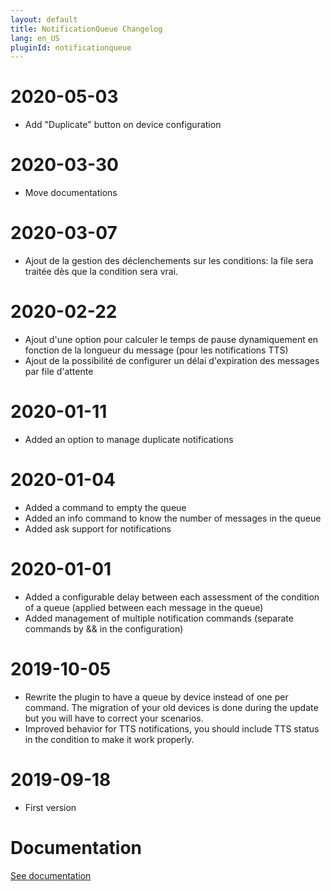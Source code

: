 ```yaml
---
layout: default
title: NotificationQueue Changelog
lang: en_US
pluginId: notificationqueue
---
```


# 2020-05-03

- Add "Duplicate" button on device configuration

# 2020-03-30

- Move documentations

# 2020-03-07

- Ajout de la gestion des déclenchements sur les conditions: la file sera traitée dès que la condition sera vrai.

# 2020-02-22

- Ajout d'une option pour calculer le temps de pause dynamiquement en fonction de la longueur du message (pour les notifications TTS)
- Ajout de la possibilité de configurer un délai d'expiration des messages par file d'attente

# 2020-01-11

- Added an option to manage duplicate notifications

# 2020-01-04

- Added a command to empty the queue
- Added an info command to know the number of messages in the queue
- Added ask support for notifications

# 2020-01-01

- Added a configurable delay between each assessment of the condition of a queue (applied between each message in the queue)
- Added management of multiple notification commands (separate commands by && in the configuration)

# 2019-10-05

- Rewrite the plugin to have a queue by device instead of one per command. The migration of your old devices is done during the update but you will have to correct your scenarios.
- Improved behavior for TTS notifications, you should include TTS status in the condition to make it work properly.

# 2019-09-18

- First version

# Documentation

[See documentation]({{site.baseurl}}/{{page.pluginId}}/{{page.lang}})
